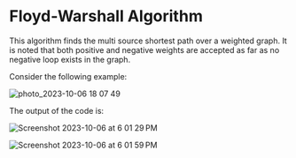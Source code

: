 # Floyd-Warshall Algorithm
This algorithm finds the multi source shortest path over a weighted graph. It is noted that both positive and negative weights 
are accepted as far as no negative loop exists in the graph.

Consider the following example:

![photo_2023-10-06 18 07 49](https://github.com/sahandmsh/Algorithm-and-data-structures-examples/assets/82970651/33e80c84-3c93-4885-8da5-e3a94b62f4b4)

The output of the code is:

![Screenshot 2023-10-06 at 6 01 29 PM](https://github.com/sahandmsh/Algorithm-and-data-structures-examples/assets/82970651/14d96098-5645-402f-82d7-2b8af3308d62)

![Screenshot 2023-10-06 at 6 01 59 PM](https://github.com/sahandmsh/Algorithm-and-data-structures-examples/assets/82970651/57663917-92d3-4fe6-ab31-d9197686de30)
